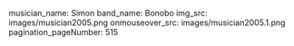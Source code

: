 musician_name: Simon
band_name: Bonobo
img_src: images/musician2005.png
onmouseover_src: images/musician2005.1.png
pagination_pageNumber: 515